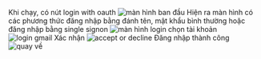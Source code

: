 Khi chạy, có nút login with oauth
![màn hình ban đầu](https://github.com/user-attachments/assets/7e342e26-6f2f-4107-ac2d-27551ce9f214)
Hiện ra màn hình có các phương thức đăng nhập bằng đánh tên, mật khẩu bình thường hoặc đăng nhập bằng single signon
![màn hình login](https://github.com/user-attachments/assets/ba58e5e5-75b9-4b41-a95a-4f70c8092bba)
chọn tài khoản
![login gmail](https://github.com/user-attachments/assets/b0c8d9fa-5b79-4d8c-9494-d7d4271dec24)
Xác nhận
![accept or decline](https://github.com/user-attachments/assets/b394fc6f-464c-4fe6-91c1-24a87d06ed8e)
Đăng nhập thành công
![quay về](https://github.com/user-attachments/assets/fbf7525e-0908-4109-a8fc-f6c9f33720fb)
